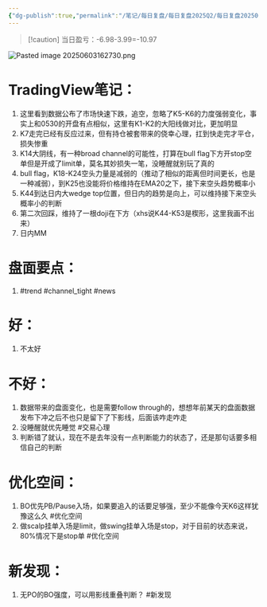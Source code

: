 ```yaml
---
{"dg-publish":true,"permalink":"/笔记/每日复盘/每日复盘2025Q2/每日复盘202506/20250602/"}
---
```


>[!caution] 当日盈亏：-6.98-3.99=-10.97

![Pasted image 20250603162730.png](/img/user/%E5%9B%BE%E7%89%87%E5%AD%98%E6%94%BE%E5%9C%B0/Pasted%20image%2020250603162730.png)
# TradingView笔记：
1. 这里看到数据公布了市场快速下跌，追空，忽略了K5-K6的力度强弱变化，事实上和0530的开盘有点相似，这里有K1-K2的大阳线做对比，更加明显
2. K7走完已经有反应过来，但有持仓被套带来的侥幸心理，扛到快走完才平仓，损失惨重
3. K14大阴线，有一种broad channel的可能性，打算在bull flag下方开stop空单但是开成了limit单，莫名其妙损失一笔，没睡醒就别玩了真的
4. bull flag，K18-K24空头力量是减弱的（推动了相似的距离但时间更长，也是一种减弱），到K25也没能将价格维持在EMA20之下，接下来空头趋势概率小
5. K44到达日内大wedge top位置，但日内的趋势是向上，可以维持接下来空头概率小的判断
6. 第二次回踩，维持了一根doji在下方（xhs说K44-K53是楔形，这里我画不出来）
7. 日内MM
# 盘面要点：
1. #trend #channel_tight #news 
# 好：
1. 不太好
# 不好：
1. 数据带来的盘面变化，也是需要follow through的，想想年前某天的盘面数据发布下冲之后不也只是留下了下影线，后面该咋走咋走
2. 没睡醒就优先睡觉 #交易心理 
3. 判断错了就认，现在不是去年没有一点判断能力的状态了，还是那句话要多相信自己的判断

# 优化空间：
1. BO优先PB/Pause入场，如果要追入的话要足够强，至少不能像今天K6这样犹豫这么久 #优化空间 
2. 做scalp挂单入场是limit，做swing挂单入场是stop，对于目前的状态来说，80%情况下是stop单 #优化空间 
# 新发现：
1. 无PO的BO强度，可以用影线重叠判断？ #新发现 